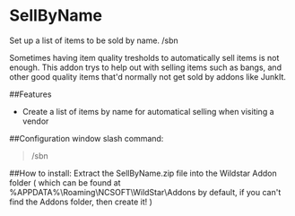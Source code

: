 SellByName
======

Set up a list of items to be sold by name. /sbn

Sometimes having item quality tresholds to automatically sell items is not enough. This addon trys to help out with selling items such as bangs, and other good quality items that'd normally not get sold by addons like JunkIt.

##Features
* Create a list of items by name for automatical selling when visiting a vendor

##Configuration window slash command:
> /sbn

##How to install:
Extract the SellByName.zip file into the Wildstar Addon folder ( which can be found at %APPDATA%\Roaming\NCSOFT\WildStar\Addons by default, if you can't find the Addons folder, then create it! )